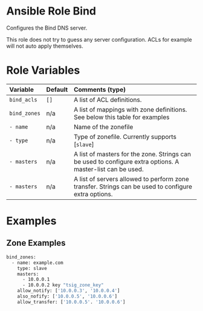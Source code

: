 Ansible Role Bind
=========

Configures the Bind DNS server.

This role does not try to guess any server configuration. ACLs for example will
not auto apply themselves.

# Role Variables

| Variable                    | Default              | Comments (type)                                                                                                                      |
|:----------------------------|:---------------------|:-------------------------------------------------------------------------------------------------------------------------------------|
| `bind_acls`                 | `[]`                 | A list of ACL definitions.                                                                                                           |
| `bind_zones`                | n/a                  | A list of mappings with zone definitions. See below this table for examples                                                          |
| `- name`                    | n/a                  | Name of the zonefile                                                                                                                 |
| `- type`                    | n/a                  | Type of zonefile. Currently supports [`slave`]                                                                                       |
| `- masters`                 | n/a                  | A list of masters for the zone. Strings can be used to configure extra options. A master-list can be used.                           |
| `- masters`                 | n/a                  | A list of servers allowed to perform zone transfer. Strings can be used to configure extra options.                                  |

# Examples

## Zone Examples

```bash
bind_zones:
  - name: example.com
    type: slave
    masters:
      - 10.0.0.1
      - 10.0.0.2 key "tsig_zone_key"
    allow_notify: ['10.0.0.3', '10.0.0.4']
    also_nofify: ['10.0.0.5', '10.0.0.6']
    allow_transfer: ['10.0.0.5'. '10.0.0.6']
```
